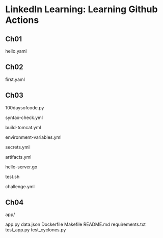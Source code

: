 # LinkedIn Learning: Learning Github Actions
## Ch01
hello.yaml
## Ch02
first.yaml
## Ch03
100daysofcode.py

syntax-check.yml

build-tomcat.yml

environment-variables.yml

secrets.yml

artifacts.yml

hello-server.go

test.sh

challenge.yml
## Ch04
app/

app.py
data.json
Dockerfile
Makefile
README.md
requirements.txt
test\_app.py
test\_cyclones.py

